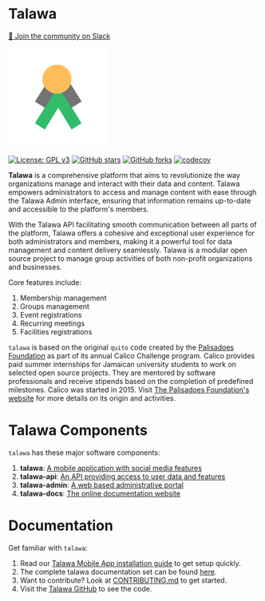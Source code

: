 # Talawa

[💬 Join the community on Slack](https://join.slack.com/t/thepalisadoes-dyb6419/shared_invite/zt-201rfrnid-TTDT4fPjdVEhnHGeYJ6uSw)

![talawa-logo-lite-200x200](https://raw.githubusercontent.com/PalisadoesFoundation/talawa/develop/assets/images/talawa-logo-lite-200x200.png)


[![License: GPL v3](https://img.shields.io/badge/License-GPLv3-blue.svg)](https://www.gnu.org/licenses/gpl-3.0)
[![GitHub stars](https://img.shields.io/github/stars/PalisadoesFoundation/talawa.svg?style=social&label=Star&maxAge=2592000)](https://github.com/PalisadoesFoundation/talawa)
[![GitHub forks](https://img.shields.io/github/forks/PalisadoesFoundation/talawa.svg?style=social&label=Fork&maxAge=2592000)](https://github.com/PalisadoesFoundation/talawa)
[![codecov](https://codecov.io/gh/PalisadoesFoundation/talawa/branch/develop/graph/badge.svg?token=3PJXIKRS1S)](https://codecov.io/gh/PalisadoesFoundation/talawa)

**Talawa** is a comprehensive platform that aims to revolutionize the way organizations manage and interact with their data and content. Talawa empowers administrators to access and manage content with ease through the Talawa Admin interface, ensuring that information remains up-to-date and accessible to the platform's members. 

With the Talawa API facilitating smooth communication between all parts of the platform, Talawa offers a cohesive and exceptional user experience for both administrators and members, making it a powerful tool for data management and content delivery seamlessly. Talawa is a modular open source project to manage group activities of both non-profit organizations and businesses. 

Core features include:

 1. Membership management
 2. Groups management
 3. Event registrations
 4. Recurring meetings
 5. Facilities registrations

 ``talawa`` is based on the original ``quito`` code created by the [Palisadoes Foundation](http://www.palisadoes.org) as part of its annual Calico Challenge program. Calico provides paid summer internships for  Jamaican university students to work on selected open source projects. They are mentored by software professionals and receive stipends based on the completion of predefined milestones. Calico was started in 2015. Visit [The Palisadoes Foundation's website](http://www.palisadoes.org/) for more details on its origin and activities.

# Talawa Components

`talawa` has these major software components:

1. **talawa**: [A mobile application with social media features](https://github.com/PalisadoesFoundation/talawa)
1. **talawa-api**: [An API providing access to user data and features](https://github.com/PalisadoesFoundation/talawa-api)
1. **talawa-admin**: [A web based administrative portal](https://github.com/PalisadoesFoundation/talawa-admin)
1. **talawa-docs**: [The online documentation website](https://github.com/PalisadoesFoundation/talawa-docs)

# Documentation

Get familiar with `talawa`:

1. Read our [Talawa Mobile App installation guide](https://github.com/PalisadoesFoundation/talawa/blob/develop/INSTALLATION.md) to get setup quickly.
1. The complete talawa documentation set can be found [here](https://docs.talawa.io).
1. Want to contribute? Look at [CONTRIBUTING.md](https://github.com/PalisadoesFoundation/talawa/blob/develop/CONTRIBUTING.md) to get started.
1. Visit the [Talawa GitHub](https://github.com/PalisadoesFoundation/talawa) to see the code.

